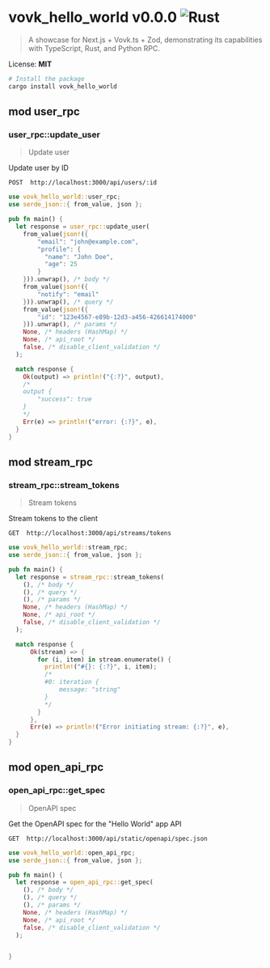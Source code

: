 # vovk_hello_world v0.0.0 ![Rust](https://img.shields.io/badge/rust-%23000000.svg?style=for-the-badge&logo=rust&logoColor=white)

> A showcase for Next.js + Vovk.ts + Zod, demonstrating its capabilities with TypeScript, Rust, and Python RPC.

License: **MIT**

```bash
# Install the package
cargo install vovk_hello_world
```

## mod user_rpc

### user_rpc::update_user

> Update user

Update user by ID

`POST  http://localhost:3000/api/users/:id`

```rust
use vovk_hello_world::user_rpc;
use serde_json::{ from_value, json };

pub fn main() {
  let response = user_rpc::update_user(
    from_value(json!({
        "email": "john@example.com",
        "profile": {
          "name": "John Doe",
          "age": 25
        }
    })).unwrap(), /* body */
    from_value(json!({
        "notify": "email"
    })).unwrap(), /* query */
    from_value(json!({
        "id": "123e4567-e89b-12d3-a456-426614174000"
    })).unwrap(), /* params */
    None, /* headers (HashMap) */
    None, /* api_root */
    false, /* disable_client_validation */
  );

  match response {
    Ok(output) => println!("{:?}", output),
    /*
    output {
        "success": true
    }
    */
    Err(e) => println!("error: {:?}", e),
  }
}
```

## mod stream_rpc

### stream_rpc::stream_tokens

> Stream tokens

Stream tokens to the client

`GET  http://localhost:3000/api/streams/tokens`

```rust
use vovk_hello_world::stream_rpc;
use serde_json::{ from_value, json };

pub fn main() {
  let response = stream_rpc::stream_tokens(
    (), /* body */
    (), /* query */
    (), /* params */
    None, /* headers (HashMap) */
    None, /* api_root */
    false, /* disable_client_validation */
  );

  match response {
      Ok(stream) => {
        for (i, item) in stream.enumerate() {
          println!("#{}: {:?}", i, item);
          /*
          #0: iteration {
              message: "string"
          }
          */
        }
      },
      Err(e) => println!("Error initiating stream: {:?}", e),
  }
}
```

## mod open_api_rpc

### open_api_rpc::get_spec

> OpenAPI spec

Get the OpenAPI spec for the "Hello World" app API

`GET  http://localhost:3000/api/static/openapi/spec.json`

```rust
use vovk_hello_world::open_api_rpc;
use serde_json::{ from_value, json };

pub fn main() {
  let response = open_api_rpc::get_spec(
    (), /* body */
    (), /* query */
    (), /* params */
    None, /* headers (HashMap) */
    None, /* api_root */
    false, /* disable_client_validation */
  );


}
```

